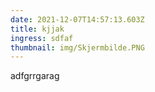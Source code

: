 ```yaml
---
date: 2021-12-07T14:57:13.603Z
title: kjjak
ingress: sdfaf
thumbnail: img/Skjermbilde.PNG
---
```

adfgrrgarag